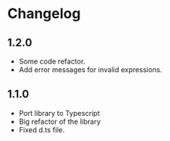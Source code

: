 # Changelog

1.2.0
-------

- Some code refactor.
- Add error messages for invalid expressions.

1.1.0
-------

- Port library to Typescript
- Big refactor of the library
- Fixed d.ts file.